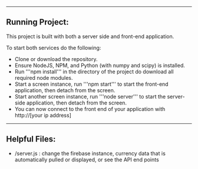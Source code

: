 ----------------
Running Project:
----------------

This project is built with both a server side and front-end application. 

To start both services do the following:
- Clone or download the repository.
- Ensure NodeJS, NPM, and Python (with numpy and scipy) is installed.
- Run '''npm install''' in the directory of the project do download all required node modules.
- Start a screen instance, run '''npm start''' to start the front-end application, then detach from the screen.
- Start another screen instance, run '''node server''' to start the server-side application, then detach from the screen.
- You can now connect to the front end of your application with http://[your ip address]

--------------
Helpful Files:
--------------

- /server.js : change the firebase instance, currency data that is automatically pulled or displayed, or see the API end points




